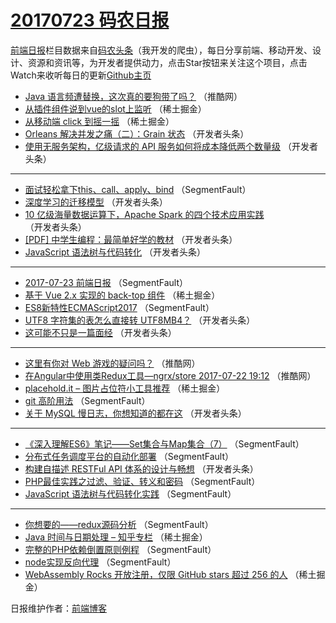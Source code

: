 # [20170723 码农日报](http://hao.caibaojian.com/date/2017/07/23)

[前端日报](http://caibaojian.com/c/news)栏目数据来自[码农头条](http://hao.caibaojian.com/)（我开发的爬虫），每日分享前端、移动开发、设计、资源和资讯等，为开发者提供动力，点击Star按钮来关注这个项目，点击Watch来收听每日的更新[Github主页](https://github.com/kujian/frontendDaily)
* [Java 语言频遭替换，这次真的要狗带了吗？](http://hao.caibaojian.com/45292.html) （推酷网）
* [从插件组件说到vue的slot上监听](http://hao.caibaojian.com/45326.html) （稀土掘金）
* [从移动端 click 到摇一摇](http://hao.caibaojian.com/45329.html) （稀土掘金）
* [Orleans 解决并发之痛（二）：Grain 状态](http://hao.caibaojian.com/45307.html) （开发者头条）
* [使用无服务架构，亿级请求的 API 服务如何将成本降低两个数量级](http://hao.caibaojian.com/45297.html) （开发者头条）

***
* [面试轻松拿下this、call、apply、bind](http://hao.caibaojian.com/45348.html) （SegmentFault）
* [深度学习的迁移模型](http://hao.caibaojian.com/45308.html) （开发者头条）
* [10 亿级海量数据运算下，Apache Spark 的四个技术应用实践](http://hao.caibaojian.com/45309.html) （开发者头条）
* [[PDF] 中学生编程：最简单好学的教材](http://hao.caibaojian.com/45300.html) （开发者头条）
* [JavaScript 语法树与代码转化](http://hao.caibaojian.com/45301.html) （开发者头条）

***
* [2017-07-23 前端日报](http://hao.caibaojian.com/45354.html) （SegmentFault）
* [基于 Vue 2.x 实现的 back-top 组件](http://hao.caibaojian.com/45330.html) （稀土掘金）
* [ES8新特性ECMAScript2017](http://hao.caibaojian.com/45344.html) （SegmentFault）
* [UTF8 字符集的表怎么直接转 UTF8MB4？](http://hao.caibaojian.com/45304.html) （开发者头条）
* [这可能不只是一篇面经](http://hao.caibaojian.com/45294.html) （开发者头条）

***
* [这里有你对 Web 游戏的疑问吗？](http://hao.caibaojian.com/45357.html) （推酷网）
* [在Angular中使用类Redux工具—ngrx/store 2017-07-22 19:12](http://hao.caibaojian.com/45358.html) （推酷网）
* [placehold.it &#8211; 图片占位符小工具推荐](http://hao.caibaojian.com/45334.html) （稀土掘金）
* [git 高阶用法](http://hao.caibaojian.com/45338.html) （SegmentFault）
* [关于 MySQL 慢日志，你想知道的都在这](http://hao.caibaojian.com/45298.html) （开发者头条）

***
* [《深入理解ES6》笔记——Set集合与Map集合（7）](http://hao.caibaojian.com/45349.html) （SegmentFault）
* [分布式任务调度平台的自动化部署](http://hao.caibaojian.com/45339.html) （SegmentFault）
* [构建自描述 RESTFul API 体系的设计与畅想](http://hao.caibaojian.com/45299.html) （开发者头条）
* [PHP最佳实践之过滤、验证、转义和密码](http://hao.caibaojian.com/45350.html) （SegmentFault）
* [JavaScript 语法树与代码转化实践](http://hao.caibaojian.com/45340.html) （SegmentFault）

***
* [你想要的——redux源码分析](http://hao.caibaojian.com/45351.html) （SegmentFault）
* [Java 时间与日期处理 &#8211; 知乎专栏](http://hao.caibaojian.com/45327.html) （稀土掘金）
* [完整的PHP依赖倒置原则例程](http://hao.caibaojian.com/45341.html) （SegmentFault）
* [node实现反向代理](http://hao.caibaojian.com/45352.html) （SegmentFault）
* [WebAssembly Rocks 开放注册，仅限 GitHub stars 超过 256 的人](http://hao.caibaojian.com/45328.html) （稀土掘金）

日报维护作者：[前端博客](http://caibaojian.com/) 